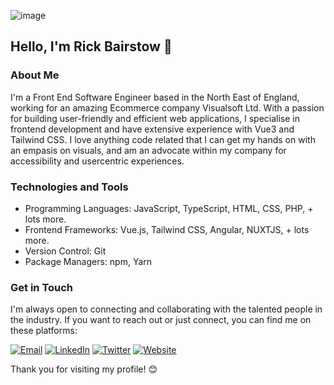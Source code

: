 ![image](https://github.com/rickbairstow/rickbairstow/assets/44267427/00f63398-483d-4f08-ac5d-d00caf04d1a2)

## Hello, I'm Rick Bairstow 👋

### About Me
I'm a Front End Software Engineer based in the North East of England, working for an amazing Ecommerce company Visualsoft Ltd. With a passion for building user-friendly and efficient web applications, I specialise in frontend development and have extensive experience with Vue3 and Tailwind CSS. I love anything code related that I can get my hands on with an empasis on visuals, and am an advocate within my company for accessibility and usercentric experiences.

### Technologies and Tools
- Programming Languages: JavaScript, TypeScript, HTML, CSS, PHP, + lots more.
- Frontend Frameworks: Vue.js, Tailwind CSS, Angular, NUXTJS, + lots more.
- Version Control: Git
- Package Managers: npm, Yarn

### Get in Touch
I'm always open to connecting and collaborating with the talented people in the industry. If you want to reach out or just connect, you can find me on these platforms:

[![Email](https://img.shields.io/badge/rick@rxdesign.co.uk-_?logo=gmail&labelColor=181717&color=333333&style=for-the-badge)](mailto:rick@rxdesign.co.uk)
[![LinkedIn](https://img.shields.io/badge/rick--rx-_?logo=linkedin&labelColor=0077b5&color=333333&style=for-the-badge)](https://www.linkedin.com/in/rick-rx/)
[![Twitter](https://img.shields.io/badge/rick__rx-_?logo=twitter&color=333333&style=for-the-badge)](https://twitter.com/Rick_Rx_)
[![Website](https://img.shields.io/badge/Website-_?logo=wordpress&color=333333&style=for-the-badge)](https://www.rxdesign.co.uk) <!-- its super old, its wordpress (don't judge me XD) -->

Thank you for visiting my profile! 😊
